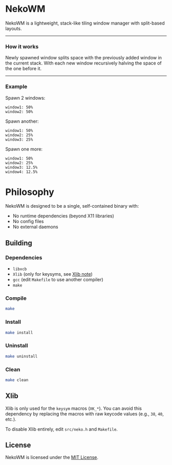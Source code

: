 # NekoWM

NekoWM is a lightweight, stack-like tiling window manager with split-based layouts.

---
### How it works

Newly spawned window splits space with the previously added window in the current stack. With each new window recursively halving the space of the one before it.

---
### Example

Spawn 2 windows:
```
window1: 50%
window2: 50%
```

Spawn another:
```
window1: 50%
window2: 25%
window3: 25%
```

Spawn one more:
```
window1: 50%
window2: 25%
window3: 12.5%
window4: 12.5%
```

# Philosophy

NekoWM is designed to be a single, self-contained binary with:
- No runtime dependencies (beyond X11 libraries)
- No config files
- No external daemons

## Building
### Dependencies
- `libxcb`
- `Xlib` (only for keysyms, see [Xlib note](#xlib))
- `gcc` (edit `Makefile` to use another compiler)
- `make`

### Compile
```sh
make
````
### Install
```sh
make install
```
### Uninstall
```sh
make uninstall
```
### Clean
```sh
make clean
```

## Xlib
Xlib is only used for the `keysym` macros (`XK_*`). You can avoid this dependency by replacing the macros with raw keycode values (e.g., `38`, `40`, etc.).

To disable Xlib entirely, edit `src/neko.h` and `Makefile`.

## License
NekoWM is licensed under the [MIT License](LICENSE).
